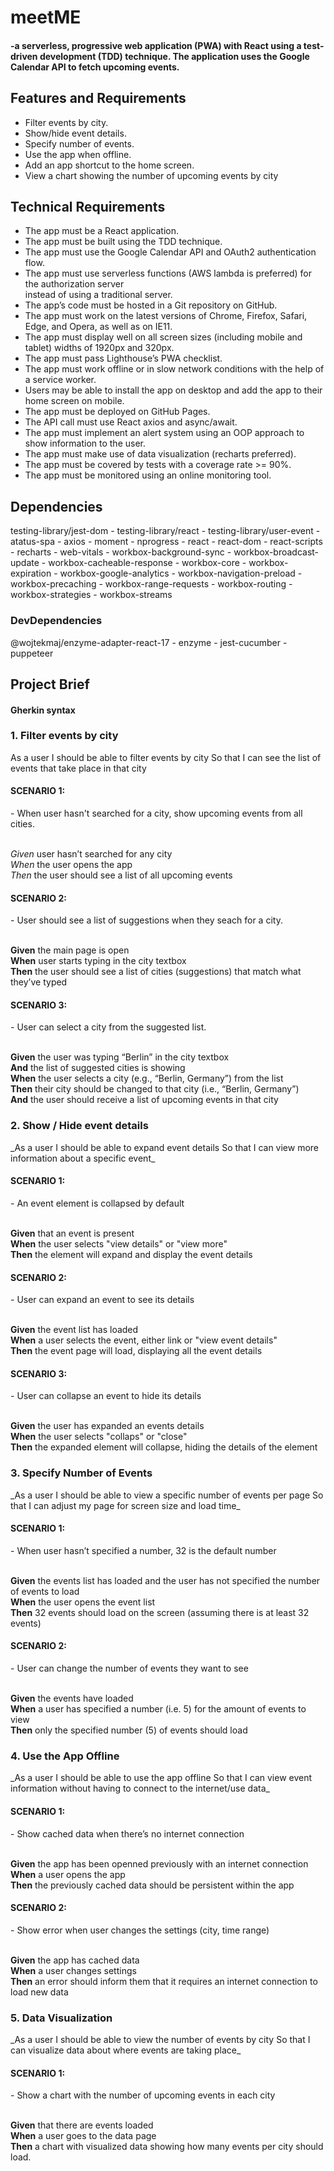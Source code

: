 <h1>meetME</h1> 

<h4>-a serverless, progressive web application (PWA) with React using a
test-driven development (TDD) technique. The application uses the Google
Calendar API to fetch upcoming events.</h4>

<h2>Features and Requirements</h2>
<ul>
<li>Filter events by city.</li>
<li>Show/hide event details.</li>
<li>Specify number of events.</li>
<li>Use the app when offline.</li>
<li>Add an app shortcut to the home screen.</li>
<li>View a chart showing the number of upcoming events by city</li>
</ul>

<h2>Technical Requirements</h2>
<ul>
<li> The app must be a React application.</li>
<li> The app must be built using the TDD technique.</li>
<li> The app must use the Google Calendar API and OAuth2 authentication flow.</li>
<li>The app must use serverless functions (AWS lambda is preferred) for the authorization server</li>
instead of using a traditional server.</li>
<li> The app’s code must be hosted in a Git repository on GitHub.</li>
<li> The app must work on the latest versions of Chrome, Firefox, Safari, Edge, and Opera, as well
as on IE11.</li>
<li> The app must display well on all screen sizes (including mobile and tablet) widths of 1920px
and 320px.</li>
<li> The app must pass Lighthouse’s PWA checklist.</li>
<li> The app must work offline or in slow network conditions with the help of a service worker.</li>
<li> Users may be able to install the app on desktop and add the app to their home screen on
mobile.</li>
<li>The app must be deployed on GitHub Pages.</li>
<li> The API call must use React axios and async/await.</li>
<li> The app must implement an alert system using an OOP approach to show information to the
user.</li>
<li> The app must make use of data visualization (recharts preferred).</li>
<li>The app must be covered by tests with a coverage rate >= 90%.</li>
<li> The app must be monitored using an online monitoring tool.</li>
</ul>

<h2>Dependencies</h2>
testing-library/jest-dom - testing-library/react - testing-library/user-event - atatus-spa - axios - moment - nprogress - react - react-dom - react-scripts - recharts - web-vitals - workbox-background-sync - workbox-broadcast-update - workbox-cacheable-response - workbox-core - workbox-expiration - workbox-google-analytics - workbox-navigation-preload - workbox-precaching - workbox-range-requests - workbox-routing - workbox-strategies - workbox-streams
<br>
<h3>DevDependencies</h3>

@wojtekmaj/enzyme-adapter-react-17 - enzyme - jest-cucumber - puppeteer

<h2>Project Brief</h2>
<h4>Gherkin syntax</h4>

<h3>1. Filter events by city</h3>
As a user I should be able to filter events by city So that I can see the list of events that take place in that city

<h4>SCENARIO 1:</h4> - When user hasn't searched for a city, show upcoming events from all cities.<br><br>

*Given* user hasn’t searched for any city<br> *When* the user opens the app <br>*Then* the user should see a list of all upcoming events<br>

<h4>SCENARIO 2: </h4> - User should see a list of suggestions when they seach for a city.<br><br>

**Given** the main page is open<br> **When** user starts typing in the city textbox <br>**Then** the user should see a list of cities (suggestions) that match what they’ve typed

<h4>SCENARIO 3:</h4> - User can select a city from the suggested list.<br><br>

**Given** the user was typing “Berlin” in the city textbox <br>**And** the list of suggested cities is showing<br> **When** the user selects a city (e.g., “Berlin, Germany”) from the list <br>**Then** their city should be changed to that city (i.e., “Berlin, Germany”)<br>**And** the user should receive a list of upcoming events in that city

<h3>2. Show / Hide event details</h3>
_As a user I should be able to expand event details So that I can view more information about a specific event_

<h4>SCENARIO 1: </h4> - An event element is collapsed by default<br><br>

**Given** that an event is present <br>**When** the user selects "view details" or "view more" <br>**Then** the element will expand and display the event details

<h4>SCENARIO 2:</h4> - User can expand an event to see its details<br><br>

**Given** the event list has loaded<br> **When** a user selects the event, either link or "view event details" <br>**Then** the event page will load, displaying all the event details

<h4>SCENARIO 3:</h4> - User can collapse an event to hide its details<br><br>

**Given** the user has expanded an events details <br>**When** the user selects "collaps" or "close" <br>**Then** the expanded element will collapse, hiding the details of the element

<h3>3. Specify Number of Events</h3>
_As a user I should be able to view a specific number of events per page So that I can adjust my page for screen size and load time_

<h4>SCENARIO 1:</h4> - When user hasn’t specified a number, 32 is the default number<br><br>

**Given** the events list has loaded and the user has not specified the number of events to load <br>**When** the user opens the event list<br> **Then** 32 events should load on the screen (assuming there is at least 32 events)

<h4>SCENARIO 2:</h4> - User can change the number of events they want to see<br><br>

**Given** the events have loaded <br>**When** a user has specified a number (i.e. 5) for the amount of events to view <br>**Then** only the specified number (5) of events should load

<h3>4. Use the App Offline</h3>
_As a user I should be able to use the app offline So that I can view event information without having to connect to the internet/use data_

<h4>SCENARIO 1:</h4> - Show cached data when there’s no internet connection<br><br>

**Given** the app has been openned previously with an internet connection <br>**When** a user opens the app <br>**Then** the previously cached data should be persistent within the app

<h4>SCENARIO 2:</h4> - Show error when user changes the settings (city, time range)<br><br>

**Given** the app has cached data<br> **When** a user changes settings <br>**Then** an error should inform them that it requires an internet connection to load new data

<h3>5. Data Visualization</h3>
_As a user I should be able to view the number of events by city So that I can visualize data about where events are taking place_

<h4>SCENARIO 1:</h4> - Show a chart with the number of upcoming events in each city<br><br>

**Given** that there are events loaded <br>**When** a user goes to the data page <br>**Then** a chart with visualized data showing how many events per city should load.
<h2></h2>
